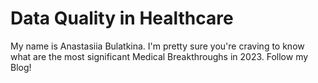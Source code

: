 # Data Quality in Healthcare
My name is Anastasiia Bulatkina. I'm pretty sure you're craving to know what are the most significant Medical Breakthroughs in 2023. Follow my Blog!
